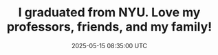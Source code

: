 ---
title: "I graduated from NYU. Love my professors, friends, and my family!"
date: 2025-05-15 08:35:00 UTC
---